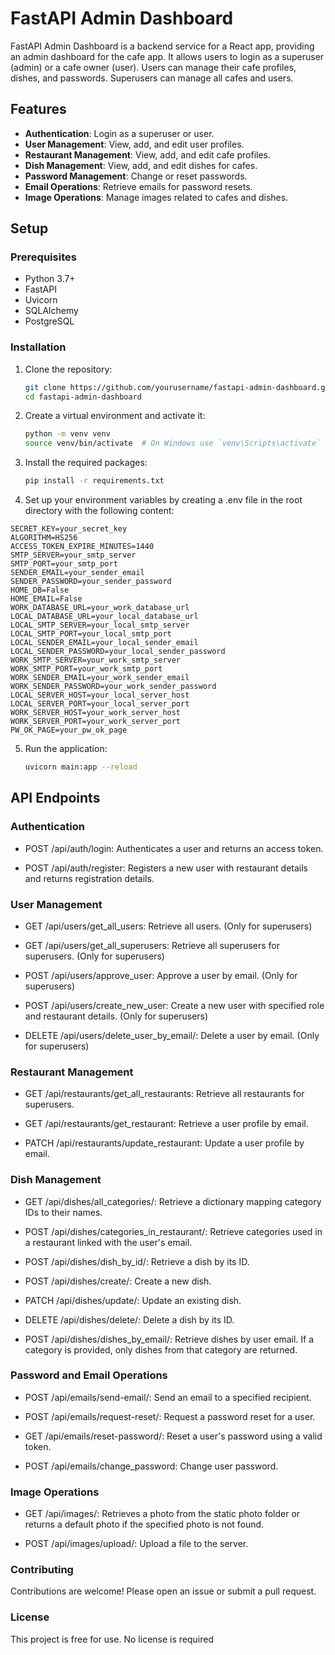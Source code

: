 # FastAPI Admin Dashboard

FastAPI Admin Dashboard is a backend service for a React app, providing an admin dashboard for the cafe app. It allows users to login as a superuser (admin) or a cafe owner (user). Users can manage their cafe profiles, dishes, and passwords. Superusers can manage all cafes and users.

## Features

- **Authentication**: Login as a superuser or user.
- **User Management**: View, add, and edit user profiles.
- **Restaurant Management**: View, add, and edit cafe profiles.
- **Dish Management**: View, add, and edit dishes for cafes.
- **Password Management**: Change or reset passwords.
- **Email Operations**: Retrieve emails for password resets.
- **Image Operations**: Manage images related to cafes and dishes.

## Setup

### Prerequisites

- Python 3.7+
- FastAPI
- Uvicorn
- SQLAlchemy
- PostgreSQL

### Installation

1. Clone the repository:
   ```sh
   git clone https://github.com/yourusername/fastapi-admin-dashboard.git
   cd fastapi-admin-dashboard
   ```

2. Create a virtual environment and activate it:
    ```sh
    python -m venv venv
    source venv/bin/activate  # On Windows use `venv\Scripts\activate`
   ```

3. Install the required packages:
   ```sh
   pip install -r requirements.txt
   ```

4. Set up your environment variables by creating a .env file in the root directory with the following content:

```dotenv
SECRET_KEY=your_secret_key
ALGORITHM=HS256
ACCESS_TOKEN_EXPIRE_MINUTES=1440
SMTP_SERVER=your_smtp_server
SMTP_PORT=your_smtp_port
SENDER_EMAIL=your_sender_email
SENDER_PASSWORD=your_sender_password
HOME_DB=False
HOME_EMAIL=False
WORK_DATABASE_URL=your_work_database_url
LOCAL_DATABASE_URL=your_local_database_url
LOCAL_SMTP_SERVER=your_local_smtp_server
LOCAL_SMTP_PORT=your_local_smtp_port
LOCAL_SENDER_EMAIL=your_local_sender_email
LOCAL_SENDER_PASSWORD=your_local_sender_password
WORK_SMTP_SERVER=your_work_smtp_server
WORK_SMTP_PORT=your_work_smtp_port
WORK_SENDER_EMAIL=your_work_sender_email
WORK_SENDER_PASSWORD=your_work_sender_password
LOCAL_SERVER_HOST=your_local_server_host
LOCAL_SERVER_PORT=your_local_server_port
WORK_SERVER_HOST=your_work_server_host
WORK_SERVER_PORT=your_work_server_port
PW_OK_PAGE=your_pw_ok_page
```

5. Run the application:

   ```sh
   uvicorn main:app --reload
   ```

## API Endpoints

### Authentication

- POST /api/auth/login: Authenticates a user and returns an access token.

- POST /api/auth/register: Registers a new user with restaurant details and returns registration details.

### User Management

- GET /api/users/get_all_users: Retrieve all users. (Only for superusers)

- GET /api/users/get_all_superusers: Retrieve all superusers for superusers. (Only for superusers)

- POST /api/users/approve_user: Approve a user by email. (Only for superusers)

- POST /api/users/create_new_user: Create a new user with specified role and restaurant details. (Only for superusers)

- DELETE /api/users/delete_user_by_email/: Delete a user by email. (Only for superusers)

### Restaurant Management

- GET /api/restaurants/get_all_restaurants: Retrieve all restaurants for superusers.

- GET /api/restaurants/get_restaurant: Retrieve a user profile by email.

- PATCH /api/restaurants/update_restaurant: Update a user profile by email.

### Dish Management

- GET /api/dishes/all_categories/: Retrieve a dictionary mapping category IDs to their names.

- POST /api/dishes/categories_in_restaurant/: Retrieve categories used in a restaurant linked with the user's email.

- POST /api/dishes/dish_by_id/: Retrieve a dish by its ID.

- POST /api/dishes/create/: Create a new dish.

- PATCH /api/dishes/update/: Update an existing dish.

- DELETE /api/dishes/delete/: Delete a dish by its ID.

- POST /api/dishes/dishes_by_email/: Retrieve dishes by user email. If a category is provided, only dishes from that category are returned.

### Password and Email Operations

- POST /api/emails/send-email/: Send an email to a specified recipient.

- POST /api/emails/request-reset/: Request a password reset for a user.

- GET /api/emails/reset-password/: Reset a user's password using a valid token.

- POST /api/emails/change_password: Change user password.

### Image Operations

- GET /api/images/: Retrieves a photo from the static photo folder or returns a default photo if the specified photo is not found.

- POST /api/images/upload/: Upload a file to the server.

### Contributing
Contributions are welcome! Please open an issue or submit a pull request.

### License
This project is free for use. No license is required
